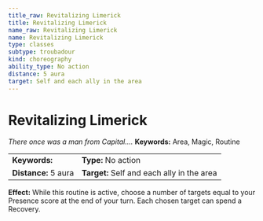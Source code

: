 ```yaml
---
title_raw: Revitalizing Limerick
title: Revitalizing Limerick
name_raw: Revitalizing Limerick
name: Revitalizing Limerick
type: classes
subtype: troubadour
kind: choreography
ability_type: No action
distance: 5 aura
target: Self and each ally in the area
---
```


# Revitalizing Limerick

*There once was a man from Capital....* **Keywords:** Area, Magic, Routine

|                      |                                            |
| :------------------- | :----------------------------------------- |
| **Keywords:**        | **Type:** No action                        |
| **Distance:** 5 aura | **Target:** Self and each ally in the area |

**Effect:** While this routine is active, choose a number of targets equal to your Presence score at the end of your turn. Each chosen target can spend a Recovery.
